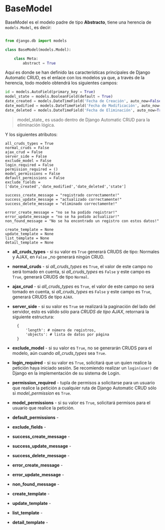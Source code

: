 # BaseModel

BaseModel es el modelo padre de tipo **Abstracto**, tiene una herencia de `models.Model`, es decir:

```python

from django.db import models

class BaseModel(models.Model):

    class Meta:
        abstract = True

```

Aquí es donde se han definido las características principales de Django Automatic CRUD, es el enlace con los modelos ya que, a través de la herencia, todo modelo obtendrá los siguientes campos:

```python
id = models.AutoField(primary_key = True)
model_state = models.BooleanField(default = True)
date_created = models.DateTimeField('Fecha de Creación', auto_now=False, auto_now_add=True)
date_modified = models.DateTimeField('Fecha de Modificación', auto_now=True, auto_now_add=False)
date_deleted = models.DateTimeField('Fecha de Eliminación', auto_now=True, auto_now_add=False)
```

> model_state_ es usado dentro de Django Automatic CRUD para la eliminación lógica.

Y los siguientes atributos:

    all_cruds_types = True
    normal_cruds = False
    ajax_crud = False
    server_side = False
    exclude_model = False
    login_required = False
    permission_required = ()
    model_permissions = False
    default_permissions = False
    exclude_fields = ['date_created','date_modified','date_deleted','state']

    success_create_message = "registrado correctamente!"
    success_update_message = "actualizado correctamente!"
    success_delete_message = "eliminado correctamente!"

    error_create_message = "no se ha podido registrar!"
    error_update_message = "no se ha podido actualizar!"
    non_found_message = "No se ha encontrado un registro con estos datos!"

    create_template = None
    update_template = None
    list_template = None
    detail_template = None

- **all_cruds_types** - si su valor es `True` generará CRUDS de tipo: Normales y AJAX, en `False` _no generará ningún CRUD.  
- **normal_cruds** - si _all_cruds_types_ es `True`, el valor de este campo no será tomado en cuenta, si _all_cruds_types_ es `False` y este campo es `True`, generará CRUDS de tipo `Normal`.    
- **ajax_crud** - si _all_cruds_types_ es `True`, el valor de este campo no será tomado en cuenta, si _all_cruds_types_ es `False` y este campo es `True`, generará CRUDS de tipo `AJAX`.  
- **server_side** - si su valor es `True` se realizará la paginación del lado del servidor, esto es válido sólo para _CRUDS de tipo AJAX_, retornará la siguiente estructura:

        {
            'length': # número de registros,
            'objects': # lista de datos por página
        }  

- **exclude_model** - si su valor es `True`, no se generarán CRUDS para el modelo, aún cuando *all_cruds_types* sea `True`.   
- **login_required** - si su valor es `True`, solicitará que un quien realice la petición haya iniciado sesión. Se recomiendo realizar un `login(user)` de Django en la implementación de su sistema de Login.
- **permission_required** - tupla de permisos a solicitarse para un usuario que realice la petición a cualquier ruta de Django Automatic CRUD sólo si *model_permission* es `True`.
- **model_permissions** - si su valor es `True`, solicitará permisos para el usuario que realice la petición.
- **default_permissions** -
- **exclude_fields** -

- **success_create_message** -
- **success_update_message** -
- **success_delete_message** -

- **error_create_message** -
- **error_update_message** -
- **non_found_message** -

- **create_template** -
- **update_template** -
- **list_template** -
- **detail_template** -
